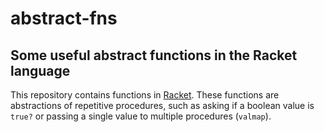 # abstract-fns
## Some useful abstract functions in the Racket language

This repository contains functions in [Racket](https://docs.racket-lang.org).
These functions are abstractions of repetitive procedures, such as asking
if a boolean value is `true?` or passing a single value to multiple
procedures (`valmap`).

